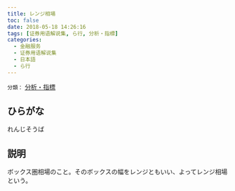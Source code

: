 ```yaml
---
title: レンジ相場
toc: false
date: 2018-05-18 14:26:16
tags: [证券用语解说集, ら行, 分析・指標]
categories:
  - 金融服务
  - 证券用语解说集
  - 日本語
  - ら行
---
```


`分類：` [分析・指標](/tags/分析・指標/)

## ひらがな

れんじそうば

## 説明

ボックス圏相場のこと。そのボックスの幅をレンジともいい、よってレンジ相場という。
